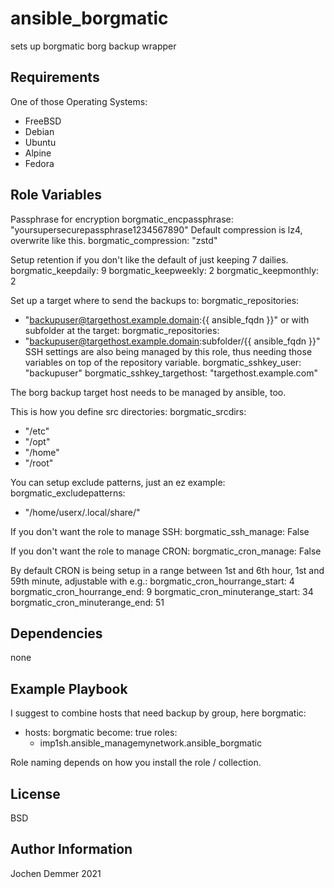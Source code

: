 ansible_borgmatic
=========

sets up borgmatic borg backup wrapper

Requirements
------------

One of those Operating Systems:
* FreeBSD
* Debian
* Ubuntu
* Alpine
* Fedora

Role Variables
--------------

Passphrase for encryption
borgmatic_encpassphrase: "yoursupersecurepassphrase1234567890"
Default compression is lz4, overwrite like this.
borgmatic_compression: "zstd"

Setup retention if you don't like the default of just keeping 7 dailies.
borgmatic_keepdaily: 9
borgmatic_keepweekly: 2
borgmatic_keepmonthly: 2

Set up a target where to send the backups to:
borgmatic_repositories:
  - "backupuser@targethost.example.domain:{{ ansible_fqdn }}"
or with subfolder at the target:
borgmatic_repositories:
  - "backupuser@targethost.example.domain:subfolder/{{ ansible_fqdn }}"
SSH settings are also being managed by this role, thus needing those variables on top of the repository variable.
borgmatic_sshkey_user: "backupuser"
borgmatic_sshkey_targethost: "targethost.example.com"

The borg backup target host needs to be managed by ansible, too.

This is how you define src directories:
borgmatic_srcdirs:
  - "/etc"
  - "/opt"
  - "/home"
  - "/root"

You can setup exclude patterns, just an ez example:
borgmatic_excludepatterns:
  - "/home/userx/.local/share/"

If you don't want the role to manage SSH:
borgmatic_ssh_manage: False

If you don't want the role to manage CRON:
borgmatic_cron_manage: False

By default CRON is being setup in a range between 1st and 6th hour, 1st and 59th minute, adjustable with e.g.:
borgmatic_cron_hourrange_start: 4
borgmatic_cron_hourrange_end: 9
borgmatic_cron_minuterange_start: 34
borgmatic_cron_minuterange_end: 51


Dependencies
------------

none

Example Playbook
----------------

I suggest to combine hosts that need backup by group, here borgmatic:

- hosts: borgmatic
  become: true
  roles:
    - imp1sh.ansible_managemynetwork.ansible_borgmatic

Role naming depends on how you install the role / collection.

License
-------

BSD

Author Information
------------------

Jochen Demmer 2021
